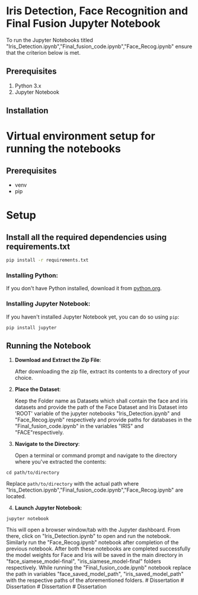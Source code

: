 
# Iris Detection, Face Recognition and Final Fusion Jupyter Notebook

To run the Jupyter Notebooks titled "Iris_Detection.ipynb","Final_fusion_code.ipynb","Face_Recog.ipynb" ensure that the criterion below is met.

## Prerequisites

1. Python 3.x
2. Jupyter Notebook

## Installation
# Virtual environment setup for running the notebooks

## Prerequisites
* venv
* pip

# Setup

## Install all the required dependencies using requirements.txt 
```bash
pip install -r requirements.txt
```

### Installing Python:

If you don't have Python installed, download it from [python.org](https://www.python.org/downloads/).

### Installing Jupyter Notebook:

If you haven't installed Jupyter Notebook yet, you can do so using `pip`:

```
pip install jupyter
```

## Running the Notebook

1. **Download and Extract the Zip File**: 
   
   After downloading the zip file, extract its contents to a directory of your choice.

2. **Place the Dataset**:

   Keep the Folder name as Datasets which shall contain the face and iris datasets and provide the path of the Face Dataset and Iris Dataset into 'ROOT' variable of the jupyter notebooks "Iris_Detection.ipynb" and "Face_Recog.ipynb" respectively and provide paths for databases in the "Final_fusion_code.ipynb" in the variables "IRIS" and "FACE"respectively.


3. **Navigate to the Directory**:

   Open a terminal or command prompt and navigate to the directory where you've extracted the contents:

```
cd path/to/directory
```

Replace `path/to/directory` with the actual path where "Iris_Detection.ipynb","Final_fusion_code.ipynb","Face_Recog.ipynb" are located.

4. **Launch Jupyter Notebook**:

```
jupyter notebook
```

This will open a browser window/tab with the Jupyter dashboard. From there, click on "Iris_Detection.ipynb" to open and run the notebook.
Similarly run the "Face_Recog.ipynb" notebook after completion of the previous notebook. After both these notebooks are completed successfully the model weights for Face and Iris will be saved in the main directory in "face_siamese_model-final", "iris_siamese_model-final" folders respectively. While running the "Final_fusion_code.ipynb" notebook replace the path in variables "face_saved_model_path", "iris_saved_model_path" with the respective paths of the aforementioned folders.
#   D i s s e r t a t i o n  
 #   D i s s e r t a t i o n  
 #   D i s s e r t a t i o n  
 #   D i s s e r t a t i o n  
 